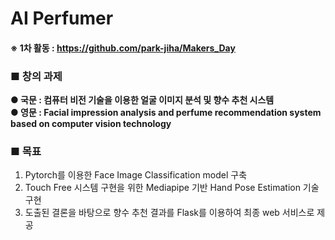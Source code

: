 # AI Perfumer

#### ※ 1차 활동 : https://github.com/park-jiha/Makers_Day

### ■ 창의 과제
<b> ● 국문 : 컴퓨터 비전 기술을 이용한 얼굴 이미지 분석 및 향수 추천 시스템</b>
<br>
<b> ● 영문 : Facial impression analysis and perfume recommendation system based on computer vision technology</b>

### ■ 목표
1. Pytorch를 이용한 Face Image Classification model 구축
2. Touch Free 시스템 구현을 위한 Mediapipe 기반 Hand Pose Estimation 기술 구현
3. 도출된 결론을 바탕으로 향수 추천 결과를 Flask를 이용하여 최종 web 서비스로 제공

